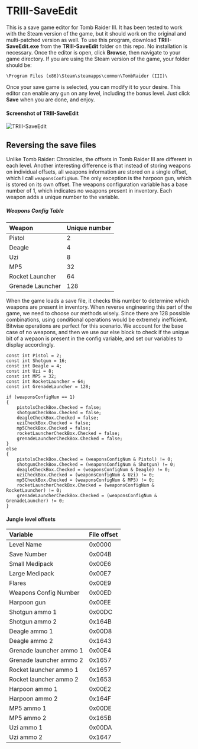 # TRIII-SaveEdit
This is a save game editor for Tomb Raider III. It has been tested to work with the Steam version of the game, but it should work on
the original and multi-patched version as well. To use this program, download **TRIII-SaveEdit.exe** from the **TRIII-SaveEdit**
folder on this repo. No installation is necessary. Once the editor is open, click **Browse**, then navigate to your game directory.
If you are using the Steam version of the game, your folder should be:<br>

```\Program Files (x86)\Steam\steamapps\common\TombRaider (III)\```<br>

Once your save game is selected, you can modify it to your desire. This editor can enable any gun on any level, including the bonus level.
Just click **Save** when you are done, and enjoy.

#### Screenshot of TRIII-SaveEdit
![TRIII-SaveEdit](https://github.com/JulianOzelRose/TRIII-SaveEdit/assets/95890436/9cc84f2c-299e-4265-8aa0-f30bd6beaf54)

## Reversing the save files
Unlike Tomb Raider: Chronicles, the offsets in Tomb Raider III are different in each level. Another interesting difference is that
instead of storing weapons on individual offsets, all weapons information are stored on a single offset, which I call ```weaponsConfigNum```.
The only exception is the harpoon gun, which is stored on its own offset. The weapons configuration variable has a base number of 1, which indicates
no weapons present in inventory. Each weapon adds a unique number to the variable.

#####       Weapons Config Table             #####
| **Weapon**              | **Unique number** |
| :---                    | :---              |
| Pistol                  | 2                 |
| Deagle                  | 4                 |
| Uzi                     | 8                 |
| MP5                     | 32                |
| Rocket Launcher         | 64                |
| Grenade Launcher        | 128               |

When the game loads a save file, it checks this number to determine which weapons are present in inventory. When reverse
engineering this part of the game, we need to choose our methods wisely. Since there are 128 possible combinations, using conditional
operations would be extremely inefficient. Bitwise operations are perfect for this scenario. We account for the base case of no weapons,
and then we use our else block to check if the unique bit of a wepaon is present in the config variable, and set our variables to display accordingly.

```
const int Pistol = 2;
const int Shotgun = 16;
const int Deagle = 4;
const int Uzi = 8;
const int MP5 = 32;
const int RocketLauncher = 64;
const int GrenadeLauncher = 128;

if (weaponsConfigNum == 1)
{
    pistolsCheckBox.Checked = false;
    shotgunCheckBox.Checked = false;
    deagleCheckBox.Checked = false;
    uziCheckBox.Checked = false;
    mp5CheckBox.Checked = false;
    rocketLauncherCheckBox.Checked = false;
    grenadeLauncherCheckBox.Checked = false;
}
else
{
    pistolsCheckBox.Checked = (weaponsConfigNum & Pistol) != 0;
    shotgunCheckBox.Checked = (weaponsConfigNum & Shotgun) != 0;
    deagleCheckBox.Checked = (weaponsConfigNum & Deagle) != 0;
    uziCheckBox.Checked = (weaponsConfigNum & Uzi) != 0;
    mp5CheckBox.Checked = (weaponsConfigNum & MP5) != 0;
    rocketLauncherCheckBox.Checked = (weaponsConfigNum & RocketLauncher) != 0;
    grenadeLauncherCheckBox.Checked = (weaponsConfigNum & GrenadeLauncher) != 0;
}
```

####       Jungle level offsets             ####
| **Variable**            | **File offset**   |
| :---                    | :---              |
| Level Name              | 0x0000            |
| Save Number             | 0x004B            |
| Small Medipack          | 0x00E6            |
| Large Medipack          | 0x00E7            |
| Flares                  | 0x00E9            |
| Weapons Config Number   | 0x00ED            |
| Harpoon gun             | 0x00EE            |
| Shotgun ammo 1          | 0x00DC            |
| Shotgun ammo 2          | 0x164B            |
| Deagle ammo	1           | 0x00D8            |
| Deagle ammo 2	          | 0x1643            |
| Grenade launcher ammo 1 | 0x00E4            |
| Grenade launcher ammo 2 | 0x1657            |
| Rocket launcher ammo 1  | 0x1657            |
| Rocket launcher ammo 2  | 0x1653            |
| Harpoon ammo 1          | 0x00E2            |
| Harpoon ammo 2          | 0x164F            |
| MP5 ammo 1              | 0x00DE            |
| MP5 ammo 2              | 0x165B            |
| Uzi ammo 1              | 0x00DA            |
| Uzi ammo 2              | 0x1647            |
